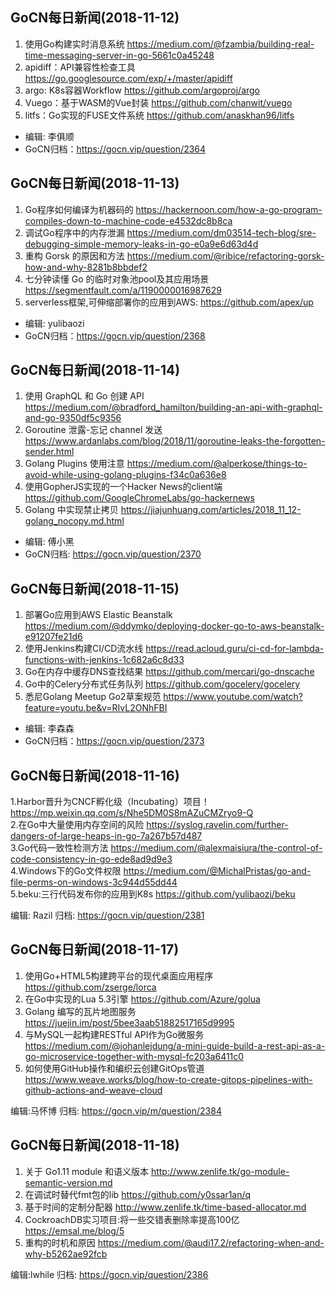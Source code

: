 ## GoCN每日新闻(2018-11-12)

1. 使用Go构建实时消息系统 https://medium.com/@fzambia/building-real-time-messaging-server-in-go-5661c0a45248
2. apidiff：API兼容性检查工具 https://go.googlesource.com/exp/+/master/apidiff
3. argo: K8s容器Workflow https://github.com/argoproj/argo
4. Vuego：基于WASM的Vue封装 https://github.com/chanwit/vuego
5. litfs：Go实现的FUSE文件系统 https://github.com/anaskhan96/litfs 

* 编辑: 李俱顺
* GoCN归档：https://gocn.vip/question/2364


## GoCN每日新闻(2018-11-13)

1. Go程序如何编译为机器码的 https://hackernoon.com/how-a-go-program-compiles-down-to-machine-code-e4532dc8b8ca
2. 调试Go程序中的内存泄漏 https://medium.com/dm03514-tech-blog/sre-debugging-simple-memory-leaks-in-go-e0a9e6d63d4d
3. 重构 Gorsk 的原因和方法 https://medium.com/@ribice/refactoring-gorsk-how-and-why-8281b8bbdef2
4. 七分钟读懂 Go 的临时对象池pool及其应用场景 https://segmentfault.com/a/1190000016987629
5.  serverless框架,可伸缩部署你的应用到AWS: https://github.com/apex/up

* 编辑: yulibaozi
* GoCN归档：https://gocn.vip/question/2368

## GoCN每日新闻(2018-11-14)

1.  使用 GraphQL 和 Go 创建 API https://medium.com/@bradford_hamilton/building-an-api-with-graphql-and-go-9350df5c9356
2. Goroutine 泄露-忘记 channel 发送 https://www.ardanlabs.com/blog/2018/11/goroutine-leaks-the-forgotten-sender.html
3. Golang Plugins 使用注意 https://medium.com/@alperkose/things-to-avoid-while-using-golang-plugins-f34c0a636e8
4. 使用GopherJS实现的一个Hacker News的client端 https://github.com/GoogleChromeLabs/go-hackernews
5. Golang 中实现禁止拷贝 https://jiajunhuang.com/articles/2018_11_12-golang_nocopy.md.html

* 编辑: 傅小黑
* GoCN归档: https://gocn.vip/question/2370

## GoCN每日新闻(2018-11-15)

1. 部署Go应用到AWS Elastic Beanstalk https://medium.com/@ddymko/deploying-docker-go-to-aws-beanstalk-e91207fe21d6
2. 使用Jenkins构建CI/CD流水线 https://read.acloud.guru/ci-cd-for-lambda-functions-with-jenkins-1c682a6c8d33
3. Go在内存中缓存DNS查找结果 https://github.com/mercari/go-dnscache
4. Go中的Celery分布式任务队列 https://github.com/gocelery/gocelery
5. 悉尼Golang Meetup Go2草案规范 https://www.youtube.com/watch?feature=youtu.be&v=RIvL2ONhFBI

* 编辑: 李森森
* GoCN归档：https://gocn.vip/question/2373

## GoCN每日新闻(2018-11-16)

1.Harbor晋升为CNCF孵化级（Incubating）项目！ https://mp.weixin.qq.com/s/Nhe5DM0S8mAZuCMZryo9-Q  
2.在Go中大量使用内存空间的风险 https://syslog.ravelin.com/further-dangers-of-large-heaps-in-go-7a267b57d487  
3.Go代码一致性检测方法 https://medium.com/@alexmaisiura/the-control-of-code-consistency-in-go-ede8ad9d9e3  
4.Windows下的Go文件权限 https://medium.com/@MichalPristas/go-and-file-perms-on-windows-3c944d55dd44  
5.beku:三行代码发布你的应用到K8s https://github.com/yulibaozi/beku  
 
编辑: Razil
归档: https://gocn.vip/question/2381

## GoCN每日新闻(2018-11-17)

1. 使用Go+HTML5构建跨平台的现代桌面应用程序 https://github.com/zserge/lorca
2. 在Go中实现的Lua 5.3引擎 https://github.com/Azure/golua
3. Golang 编写的瓦片地图服务 https://juejin.im/post/5bee3aab51882517165d9995
4. 与MySQL一起构建RESTful API作为Go微服务 https://medium.com/@johanlejdung/a-mini-guide-build-a-rest-api-as-a-go-microservice-together-with-mysql-fc203a6411c0
5. 如何使用GitHub操作和编织云创建GitOps管道 https://www.weave.works/blog/how-to-create-gitops-pipelines-with-github-actions-and-weave-cloud

编辑:马怀博
归档: https://gocn.vip/m/question/2384

## GoCN每日新闻(2018-11-18)

1. 关于 Go1.11 module 和语义版本 http://www.zenlife.tk/go-module-semantic-version.md
2. 在调试时替代fmt包的lib https://github.com/y0ssar1an/q
3. 基于时间的定制分配器 http://www.zenlife.tk/time-based-allocator.md
4. CockroachDB实习项目:将一些交错表删除率提高100亿  https://emsal.me/blog/5
5. 重构的时机和原因 https://medium.com/@audi17.2/refactoring-when-and-why-b5262ae92fcb

编辑:lwhile
归档: https://gocn.vip/question/2386
